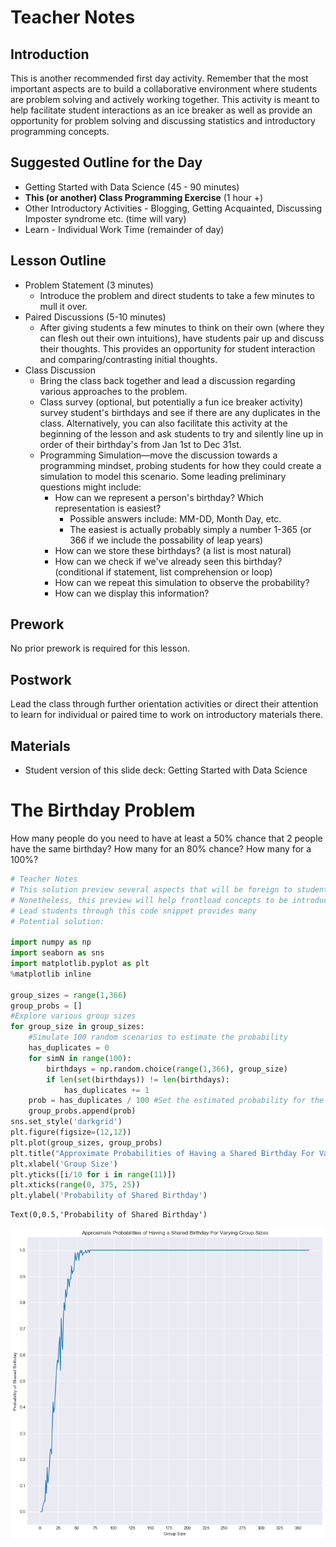 
# Teacher Notes

## Introduction

This is another recommended first day activity. Remember that the most important aspects are to build a collaborative environment where students are problem solving and actively working together. This activity is meant to help facilitate student interactions as an ice breaker as well as provide an opportunity for problem solving and discussing statistics and introductory programming concepts.

## Suggested Outline for the Day

* Getting Started with Data Science (45 - 90 minutes)
* **This (or another) Class Programming Exercise** (1 hour +)
* Other Introductory Activities - Blogging, Getting Acquainted, Discussing Imposter syndrome etc. (time will vary)
* Learn - Individual Work Time (remainder of day)

## Lesson Outline
* Problem Statement (3 minutes)
    * Introduce the problem and direct students to take a few minutes to mull it over.
* Paired Discussions (5-10 minutes)
    * After giving students a few minutes to think on their own (where they can flesh out their own intuitions), have students pair up and discuss their thoughts. This provides an opportunity for student interaction and comparing/contrasting initial thoughts.
* Class Discussion
    * Bring the class back together and lead a discussion regarding various approaches to the problem.
    * Class survey (optional, but potentially a fun ice breaker activity) survey student's birthdays and see if there are any duplicates in the class. Alternatively, you can also facilitate this activity at the beginning of the lesson and ask students to try and silently line up in order of their birthday's from Jan 1st to Dec 31st.
    * Programming Simulation&mdash;move the discussion towards a programming mindset, probing students for how they could create a simulation to model this scenario. Some leading preliminary questions might include:
        * How can we represent a person's birthday? Which representation is easiest?
            * Possible answers include: MM-DD, Month Day, etc.
            * The easiest is actually probably simply a number 1-365 (or 366 if we include the possability of leap years)
        * How can we store these birthdays? (a list is most natural)
        * How can we check if we've already seen this birthday? (conditional if statement, list comprehension or loop)
        * How can we repeat this simulation to observe the probability?
        * How can we display this information?

## Prework

No prior prework is required for this lesson.

## Postwork

Lead the class through further orientation activities or direct their attention to learn for individual or paired time to work on introductory materials there.

## Materials

* Student version of this slide deck: Getting Started with Data Science

# The Birthday Problem

How many people do you need to have at least a 50% chance that 2 people have the same birthday? How many for an 80% chance? How many for a 100%?


```python
# Teacher Notes
# This solution preview several aspects that will be foreign to students including numpy.
# Nonetheless, this preview will help frontload concepts to be introduced in the near future.
# Lead students through this code snippet provides many
# Potential solution:

import numpy as np
import seaborn as sns
import matplotlib.pyplot as plt
%matplotlib inline

group_sizes = range(1,366)
group_probs = []
#Explore various group sizes
for group_size in group_sizes:
    #Simulate 100 random scenarios to estimate the probability
    has_duplicates = 0
    for simN in range(100):
        birthdays = np.random.choice(range(1,366), group_size)
        if len(set(birthdays)) != len(birthdays):
            has_duplicates += 1
    prob = has_duplicates / 100 #Set the estimated probability for the group size 
    group_probs.append(prob)
sns.set_style('darkgrid')
plt.figure(figsize=(12,12))
plt.plot(group_sizes, group_probs)
plt.title("Approximate Probabilities of Having a Shared Birthday For Varying Group Sizes")
plt.xlabel('Group Size')
plt.yticks([i/10 for i in range(11)])
plt.xticks(range(0, 375, 25))
plt.ylabel('Probability of Shared Birthday')
```




    Text(0,0.5,'Probability of Shared Birthday')




![png](TheBirthdayProblem-Teacher-Version_files/TheBirthdayProblem-Teacher-Version_2_1.png)

